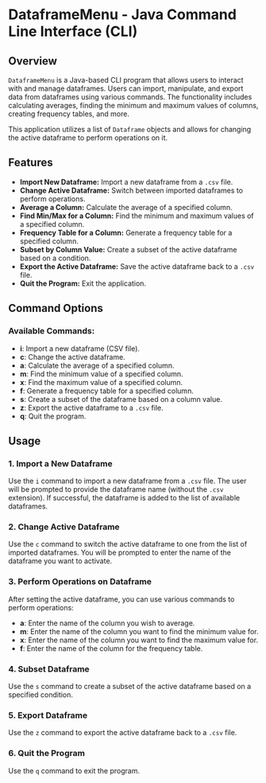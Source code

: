 # DataframeMenu - Java Command Line Interface (CLI)

## Overview

`DataframeMenu` is a Java-based CLI program that allows users to interact with and manage dataframes. Users can import, manipulate, and export data from dataframes using various commands. The functionality includes calculating averages, finding the minimum and maximum values of columns, creating frequency tables, and more.

This application utilizes a list of `Dataframe` objects and allows for changing the active dataframe to perform operations on it.

## Features

- **Import New Dataframe:** Import a new dataframe from a `.csv` file.
- **Change Active Dataframe:** Switch between imported dataframes to perform operations.
- **Average a Column:** Calculate the average of a specified column.
- **Find Min/Max for a Column:** Find the minimum and maximum values of a specified column.
- **Frequency Table for a Column:** Generate a frequency table for a specified column.
- **Subset by Column Value:** Create a subset of the active dataframe based on a condition.
- **Export the Active Dataframe:** Save the active dataframe back to a `.csv` file.
- **Quit the Program:** Exit the application.

## Command Options

### Available Commands:
- **i**: Import a new dataframe (CSV file).
- **c**: Change the active dataframe.
- **a**: Calculate the average of a specified column.
- **m**: Find the minimum value of a specified column.
- **x**: Find the maximum value of a specified column.
- **f**: Generate a frequency table for a specified column.
- **s**: Create a subset of the dataframe based on a column value.
- **z**: Export the active dataframe to a `.csv` file.
- **q**: Quit the program.

## Usage

### 1. Import a New Dataframe
Use the `i` command to import a new dataframe from a `.csv` file. The user will be prompted to provide the dataframe name (without the `.csv` extension). If successful, the dataframe is added to the list of available dataframes.

### 2. Change Active Dataframe
Use the `c` command to switch the active dataframe to one from the list of imported dataframes. You will be prompted to enter the name of the dataframe you want to activate.

### 3. Perform Operations on Dataframe
After setting the active dataframe, you can use various commands to perform operations:
- **a**: Enter the name of the column you wish to average.
- **m**: Enter the name of the column you want to find the minimum value for.
- **x**: Enter the name of the column you want to find the maximum value for.
- **f**: Enter the name of the column for the frequency table.

### 4. Subset Dataframe
Use the `s` command to create a subset of the active dataframe based on a specified condition.

### 5. Export Dataframe
Use the `z` command to export the active dataframe back to a `.csv` file.

### 6. Quit the Program
Use the `q` command to exit the program.
